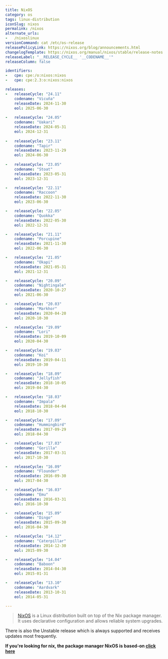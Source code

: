 ```yaml
---
title: NixOS
category: os
tags: linux-distribution
iconSlug: nixos
permalink: /nixos
alternate_urls:
-   /nixoslinux
versionCommand: cat /etc/os-release
releasePolicyLink: https://nixos.org/blog/announcements.html
changelogTemplate: https://nixos.org/manual/nixos/stable/release-notes.html#sec-release-__RELEASE_CYCLE__
releaseLabel: "__RELEASE_CYCLE__ '__CODENAME__'"
releaseColumn: false

identifiers:
-   cpe: cpe:/o:nixos:nixos
-   cpe: cpe:2.3:o:nixos:nixos

releases:
-   releaseCycle: "24.11"
    codename: "Vicuña"
    releaseDate: 2024-11-30
    eol: 2025-06-30
    
-   releaseCycle: "24.05"
    codename: "Uakari"
    releaseDate: 2024-05-31
    eol: 2024-12-31
    
-   releaseCycle: "23.11"
    codename: "Tapir"
    releaseDate: 2023-11-29
    eol: 2024-06-30
    
-   releaseCycle: "23.05"
    codename: "Stoat"
    releaseDate: 2023-05-31
    eol: 2023-12-31

-   releaseCycle: "22.11"
    codename: "Raccoon"
    releaseDate: 2022-11-30
    eol: 2023-06-30

-   releaseCycle: "22.05"
    codename: "Quokka"
    releaseDate: 2022-05-30
    eol: 2022-12-31

-   releaseCycle: "21.11"
    codename: "Porcupine"
    releaseDate: 2021-11-30
    eol: 2022-06-30

-   releaseCycle: "21.05"
    codename: "Okapi"
    releaseDate: 2021-05-31
    eol: 2021-12-31

-   releaseCycle: "20.09"
    codename: "Nightingale"
    releaseDate: 2020-10-27
    eol: 2021-06-30

-   releaseCycle: "20.03"
    codename: "Markhor"
    releaseDate: 2020-04-20
    eol: 2020-10-30

-   releaseCycle: "19.09"
    codename: "Lori"
    releaseDate: 2019-10-09
    eol: 2020-04-30

-   releaseCycle: "19.03"
    codename: "Koi"
    releaseDate: 2019-04-11
    eol: 2019-10-30

-   releaseCycle: "18.09"
    codename: "Jellyfish"
    releaseDate: 2018-10-05
    eol: 2019-04-30

-   releaseCycle: "18.03"
    codename: "Impala"
    releaseDate: 2018-04-04
    eol: 2018-10-30

-   releaseCycle: "17.09"
    codename: "Hummingbird"
    releaseDate: 2017-09-29
    eol: 2018-04-30

-   releaseCycle: "17.03"
    codename: "Gorilla"
    releaseDate: 2017-03-31
    eol: 2017-10-30

-   releaseCycle: "16.09"
    codename: "Flounder"
    releaseDate: 2016-09-30
    eol: 2017-04-30

-   releaseCycle: "16.03"
    codename: "Emu"
    releaseDate: 2016-03-31
    eol: 2016-10-30

-   releaseCycle: "15.09"
    codename: "Dingo"
    releaseDate: 2015-09-30
    eol: 2016-04-30

-   releaseCycle: "14.12"
    codename: "Caterpillar"
    releaseDate: 2014-12-30
    eol: 2015-09-30

-   releaseCycle: "14.04"
    codename: "Baboon"
    releaseDate: 2014-04-30
    eol: 2015-01-31

-   releaseCycle: "13.10"
    codename: "Aardvark"
    releaseDate: 2013-10-31
    eol: 2014-05-31

---
```


> [NixOS](https://nixos.org/) is a Linux distribution built on top of the Nix package manager.
> It uses declarative configuration and allows reliable system upgrades.

There is also the Unstable release which is always supported and receives updates most frequently.

**If you're looking for nix, the package manager NixOS is based-on [click here](/nix)**
